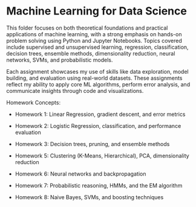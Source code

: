 # Machine Learning for Data Science

This folder focuses on both theoretical foundations and practical applications of machine learning, with a strong emphasis on hands-on problem solving using Python and Jupyter Notebooks.
Topics covered include supervised and unsupervised learning, regression, classification, decision trees, ensemble methods, dimensionality reduction, neural networks, SVMs, and probabilistic models.

Each assignment showcases my use of skills like data exploration, model building, and evaluation using real-world datasets. 
These assignments reflect my ability to apply core ML algorithms, perform error analysis, and communicate insights through code and visualizations.

Homework Concepts: 
- Homework 1: Linear Regression, gradient descent, and error metrics

- Homework 2: Logistic Regression, classification, and performance evaluation

- Homework 3: Decision trees, pruning, and ensemble methods

- Homework 5: Clustering (K-Means, Hierarchical), PCA, dimensionality reduction

- Homework 6: Neural networks and backpropagation

- Homework 7: Probabilistic reasoning, HMMs, and the EM algorithm

- Homework 8: Naive Bayes, SVMs, and boosting techniques

